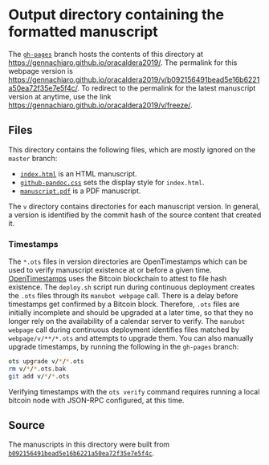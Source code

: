 # Output directory containing the formatted manuscript

The [`gh-pages`](https://github.com/gennachiaro/oracaldera2019/tree/gh-pages) branch hosts the contents of this directory at https://gennachiaro.github.io/oracaldera2019/.
The permalink for this webpage version is https://gennachiaro.github.io/oracaldera2019/v/b092156491bead5e16b6221a50ea72f35e7e5f4c/.
To redirect to the permalink for the latest manuscript version at anytime, use the link https://gennachiaro.github.io/oracaldera2019/v/freeze/.

## Files

This directory contains the following files, which are mostly ignored on the `master` branch:

+ [`index.html`](index.html) is an HTML manuscript.
+ [`github-pandoc.css`](github-pandoc.css) sets the display style for `index.html`.
+ [`manuscript.pdf`](manuscript.pdf) is a PDF manuscript.

The `v` directory contains directories for each manuscript version.
In general, a version is identified by the commit hash of the source content that created it.

### Timestamps

The `*.ots` files in version directories are OpenTimestamps which can be used to verify manuscript existence at or before a given time.
[OpenTimestamps](https://opentimestamps.org/) uses the Bitcoin blockchain to attest to file hash existence.
The `deploy.sh` script run during continuous deployment creates the `.ots` files through its `manubot webpage` call.
There is a delay before timestamps get confirmed by a Bitcoin block.
Therefore, `.ots` files are initially incomplete and should be upgraded at a later time, so that they no longer rely on the availability of a calendar server to verify.
The `manubot webpage` call during continuous deployment identifies files matched by `webpage/v/**/*.ots` and attempts to upgrade them.
You can also manually upgrade timestamps, by running the following in the `gh-pages` branch:

```sh
ots upgrade v/*/*.ots
rm v/*/*.ots.bak
git add v/*/*.ots
```

Verifying timestamps with the `ots verify` command requires running a local bitcoin node with JSON-RPC configured, at this time.

## Source

The manuscripts in this directory were built from
[`b092156491bead5e16b6221a50ea72f35e7e5f4c`](https://github.com/gennachiaro/oracaldera2019/commit/b092156491bead5e16b6221a50ea72f35e7e5f4c).
